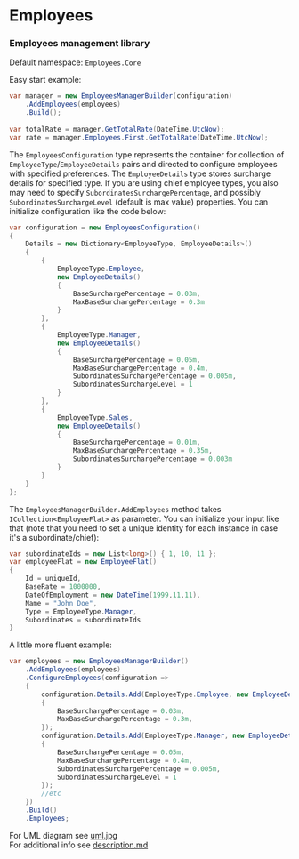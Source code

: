 # Employees
### Employees management library  
  
Default namespace: `Employees.Core`  
  
Easy start example:
```cs
var manager = new EmployeesManagerBuilder(configuration)
	.AddEmployees(employees)
	.Build();
		
var totalRate = manager.GetTotalRate(DateTime.UtcNow);
var rate = manager.Employees.First.GetTotalRate(DateTime.UtcNow);
```  
  
The `EmployeesConfiguration` type represents the container for collection of `EmployeeType`/`EmployeeDetails` pairs and directed to configure employees with specified preferences. The `EmployeeDetails` type stores surcharge details for specified type. If you are using chief employee types, you also may need to specify `SubordinatesSurchargePercentage`, and possibly `SubordinatesSurchargeLevel` (default is max value) properties. You can initialize configuration like the code below:
```cs
var configuration = new EmployeesConfiguration()
{
	Details = new Dictionary<EmployeeType, EmployeeDetails>()
	{
		{
			EmployeeType.Employee,
			new EmployeeDetails()
			{
				BaseSurchargePercentage = 0.03m,
				MaxBaseSurchargePercentage = 0.3m
			}
		},
		{
			EmployeeType.Manager,
			new EmployeeDetails()
			{
				BaseSurchargePercentage = 0.05m,
				MaxBaseSurchargePercentage = 0.4m,
				SubordinatesSurchargePercentage = 0.005m,
				SubordinatesSurchargeLevel = 1
			}
		},
		{
			EmployeeType.Sales,
			new EmployeeDetails()
			{
				BaseSurchargePercentage = 0.01m,
				MaxBaseSurchargePercentage = 0.35m,
				SubordinatesSurchargePercentage = 0.003m
			}
		}
	}
};
```
  
The `EmployeesManagerBuilder.AddEmployees` method takes `ICollection<EmployeeFlat>` as parameter. You can initialize your input like that (note that you need to set a unique identity for each instance in case it's a subordinate/chief):
```cs
var subordinateIds = new List<long>() { 1, 10, 11 };
var employeeFlat = new EmployeeFlat()
{
	Id = uniqueId,
	BaseRate = 1000000,
	DateOfEmployment = new DateTime(1999,11,11),
	Name = "John Doe",
	Type = EmployeeType.Manager,
	Subordinates = subordinateIds
}
```
  
A little more fluent example:
```cs
var employees = new EmployeesManagerBuilder()
	.AddEmployees(employees)
	.ConfigureEmployees(configuration =>
	{
		configuration.Details.Add(EmployeeType.Employee, new EmployeeDetails()
		{
			BaseSurchargePercentage = 0.03m,
			MaxBaseSurchargePercentage = 0.3m,
		});
		configuration.Details.Add(EmployeeType.Manager, new EmployeeDetails()
		{
			BaseSurchargePercentage = 0.05m,
			MaxBaseSurchargePercentage = 0.4m,
			SubordinatesSurchargePercentage = 0.005m,
			SubordinatesSurchargeLevel = 1
		});
		//etc
	})
	.Build()
	.Employees;
```

For UML diagram see [uml.jpg](https://github.com/65766f6c/Employees/blob/master/uml.jpg)  
For additional info see [description.md](https://github.com/65766f6c/Employees/blob/master/description.md)
